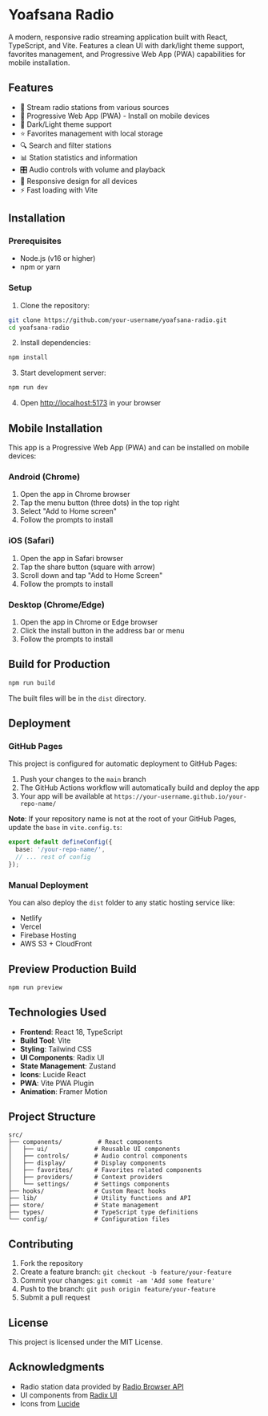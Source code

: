 # Yoafsana Radio

A modern, responsive radio streaming application built with React, TypeScript, and Vite. Features a clean UI with dark/light theme support, favorites management, and Progressive Web App (PWA) capabilities for mobile installation.

## Features

- 🎵 Stream radio stations from various sources
- 📱 Progressive Web App (PWA) - Install on mobile devices
- 🌙 Dark/Light theme support
- ⭐ Favorites management with local storage
- 🔍 Search and filter stations
- 📊 Station statistics and information
- 🎛️ Audio controls with volume and playback
- 📱 Responsive design for all devices
- ⚡ Fast loading with Vite

## Installation

### Prerequisites

- Node.js (v16 or higher)
- npm or yarn

### Setup

1. Clone the repository:
```bash
git clone https://github.com/your-username/yoafsana-radio.git
cd yoafsana-radio
```

2. Install dependencies:
```bash
npm install
```

3. Start development server:
```bash
npm run dev
```

4. Open [http://localhost:5173](http://localhost:5173) in your browser

## Mobile Installation

This app is a Progressive Web App (PWA) and can be installed on mobile devices:

### Android (Chrome)
1. Open the app in Chrome browser
2. Tap the menu button (three dots) in the top right
3. Select "Add to Home screen"
4. Follow the prompts to install

### iOS (Safari)
1. Open the app in Safari browser
2. Tap the share button (square with arrow)
3. Scroll down and tap "Add to Home Screen"
4. Follow the prompts to install

### Desktop (Chrome/Edge)
1. Open the app in Chrome or Edge browser
2. Click the install button in the address bar or menu
3. Follow the prompts to install

## Build for Production

```bash
npm run build
```

The built files will be in the `dist` directory.

## Deployment

### GitHub Pages

This project is configured for automatic deployment to GitHub Pages:

1. Push your changes to the `main` branch
2. The GitHub Actions workflow will automatically build and deploy the app
3. Your app will be available at `https://your-username.github.io/your-repo-name/`

**Note**: If your repository name is not at the root of your GitHub Pages, update the `base` in `vite.config.ts`:

```typescript
export default defineConfig({
  base: '/your-repo-name/',
  // ... rest of config
});
```

### Manual Deployment

You can also deploy the `dist` folder to any static hosting service like:
- Netlify
- Vercel
- Firebase Hosting
- AWS S3 + CloudFront

## Preview Production Build

```bash
npm run preview
```

## Technologies Used

- **Frontend**: React 18, TypeScript
- **Build Tool**: Vite
- **Styling**: Tailwind CSS
- **UI Components**: Radix UI
- **State Management**: Zustand
- **Icons**: Lucide React
- **PWA**: Vite PWA Plugin
- **Animation**: Framer Motion

## Project Structure

```
src/
├── components/          # React components
│   ├── ui/             # Reusable UI components
│   ├── controls/       # Audio control components
│   ├── display/        # Display components
│   ├── favorites/      # Favorites related components
│   ├── providers/      # Context providers
│   └── settings/       # Settings components
├── hooks/              # Custom React hooks
├── lib/                # Utility functions and API
├── store/              # State management
├── types/              # TypeScript type definitions
└── config/             # Configuration files
```

## Contributing

1. Fork the repository
2. Create a feature branch: `git checkout -b feature/your-feature`
3. Commit your changes: `git commit -am 'Add some feature'`
4. Push to the branch: `git push origin feature/your-feature`
5. Submit a pull request

## License

This project is licensed under the MIT License.

## Acknowledgments

- Radio station data provided by [Radio Browser API](https://www.radio-browser.info/)
- UI components from [Radix UI](https://www.radix-ui.com/)
- Icons from [Lucide](https://lucide.dev/)